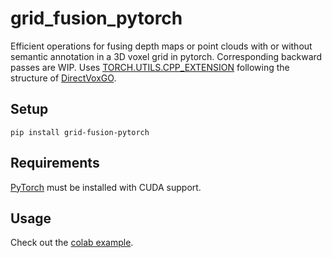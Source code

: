 # grid_fusion_pytorch
Efficient operations for fusing depth maps or point clouds with or without semantic annotation in a 3D voxel grid in pytorch. Corresponding backward passes are WIP.
Uses [TORCH.UTILS.CPP_EXTENSION](https://pytorch.org/docs/stable/cpp_extension.html#torch-utils-cpp-extension) following the structure of [DirectVoxGO](https://github.com/sunset1995/DirectVoxGO).

## Setup
```console
pip install grid-fusion-pytorch
```

## Requirements
[PyTorch](https://pytorch.org/get-started/locally/) must be installed with CUDA support. 

## Usage
Check out the [colab example](https://pytorch.org/docs/stable/cpp_extension.html#torch-utils-cpp-extension).
